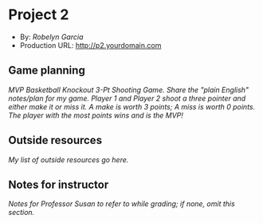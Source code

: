 # Project 2
+ By: *Robelyn Garcia*
+ Production URL: <http://p2.yourdomain.com>

## Game planning
*MVP Basketball Knockout 3-Pt Shooting Game. Share the "plain English" notes/plan for my game.
Player 1 and Player 2 shoot a three pointer and either make it or miss it.
A make is worth 3 points; A miss is worth 0 points. 
The player with the most points wins and is the MVP!*

## Outside resources
*My list of outside resources go here.*

## Notes for instructor
*Notes for Professor Susan to refer to while grading; if none, omit this section.*
